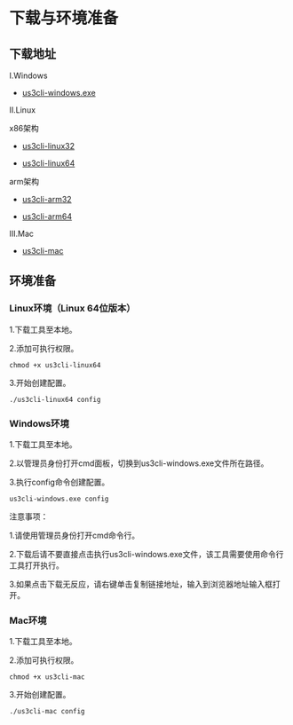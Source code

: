 # 下载与环境准备

## 下载地址

Ⅰ.Windows

- [us3cli-windows.exe](http://us3-release.cn-bj.ufileos.com/us3cli/us3cli-windows.exe)

Ⅱ.Linux

x86架构

- [us3cli-linux32](http://us3-release.cn-bj.ufileos.com/us3cli/us3cli-linux32)

- [us3cli-linux64](http://us3-release.cn-bj.ufileos.com/us3cli/us3cli-linux64)

arm架构

- [us3cli-arm32](http://us3-release.cn-bj.ufileos.com/us3cli/us3cli-arm32)

- [us3cli-arm64](http://us3-release.cn-bj.ufileos.com/us3cli/us3cli-arm64)

Ⅲ.Mac

- [us3cli-mac](http://us3-release.cn-bj.ufileos.com/us3cli/us3cli-mac)

## 环境准备

### Linux环境（Linux 64位版本）

1.下载工具至本地。

2.添加可执行权限。

```
chmod +x us3cli-linux64 
```

3.开始创建配置。

```
./us3cli-linux64 config
```

### Windows环境

1.下载工具至本地。

2.以管理员身份打开cmd面板，切换到us3cli-windows.exe文件所在路径。

3.执行config命令创建配置。

```
us3cli-windows.exe config
```

注意事项：

1.请使用管理员身份打开cmd命令行。

2.下载后请不要直接点击执行us3cli-windows.exe文件，该工具需要使用命令行工具打开执行。

3.如果点击下载无反应，请右键单击复制链接地址，输入到浏览器地址输入框打开。

### Mac环境

1.下载工具至本地。

2.添加可执行权限。

```
chmod +x us3cli-mac
```

3.开始创建配置。

```
./us3cli-mac config
```



